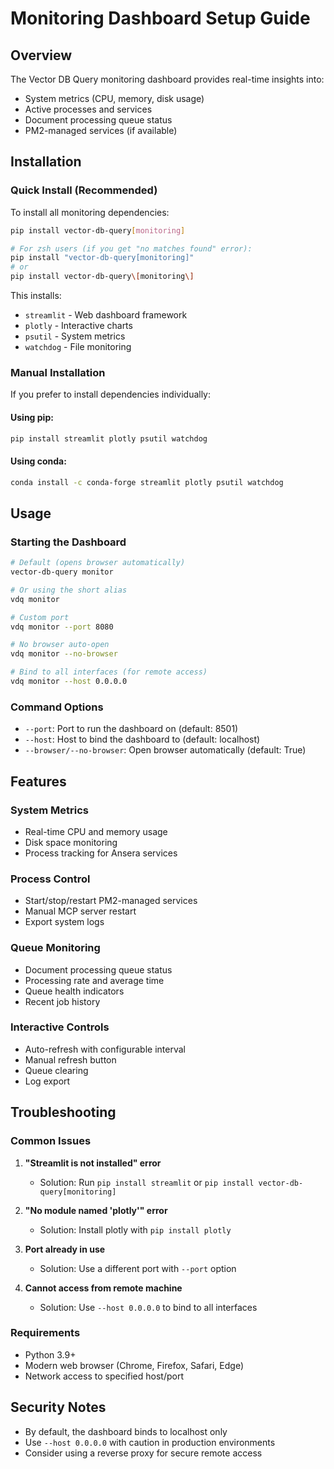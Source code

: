 # Monitoring Dashboard Setup Guide

## Overview
The Vector DB Query monitoring dashboard provides real-time insights into:
- System metrics (CPU, memory, disk usage)
- Active processes and services
- Document processing queue status
- PM2-managed services (if available)

## Installation

### Quick Install (Recommended)
To install all monitoring dependencies:
```bash
pip install vector-db-query[monitoring]

# For zsh users (if you get "no matches found" error):
pip install "vector-db-query[monitoring]"
# or
pip install vector-db-query\[monitoring\]
```

This installs:
- `streamlit` - Web dashboard framework
- `plotly` - Interactive charts
- `psutil` - System metrics
- `watchdog` - File monitoring

### Manual Installation
If you prefer to install dependencies individually:

#### Using pip:
```bash
pip install streamlit plotly psutil watchdog
```

#### Using conda:
```bash
conda install -c conda-forge streamlit plotly psutil watchdog
```

## Usage

### Starting the Dashboard
```bash
# Default (opens browser automatically)
vector-db-query monitor

# Or using the short alias
vdq monitor

# Custom port
vdq monitor --port 8080

# No browser auto-open
vdq monitor --no-browser

# Bind to all interfaces (for remote access)
vdq monitor --host 0.0.0.0
```

### Command Options
- `--port`: Port to run the dashboard on (default: 8501)
- `--host`: Host to bind the dashboard to (default: localhost)
- `--browser/--no-browser`: Open browser automatically (default: True)

## Features

### System Metrics
- Real-time CPU and memory usage
- Disk space monitoring
- Process tracking for Ansera services

### Process Control
- Start/stop/restart PM2-managed services
- Manual MCP server restart
- Export system logs

### Queue Monitoring
- Document processing queue status
- Processing rate and average time
- Queue health indicators
- Recent job history

### Interactive Controls
- Auto-refresh with configurable interval
- Manual refresh button
- Queue clearing
- Log export

## Troubleshooting

### Common Issues

1. **"Streamlit is not installed" error**
   - Solution: Run `pip install streamlit` or `pip install vector-db-query[monitoring]`

2. **"No module named 'plotly'" error**
   - Solution: Install plotly with `pip install plotly`

3. **Port already in use**
   - Solution: Use a different port with `--port` option

4. **Cannot access from remote machine**
   - Solution: Use `--host 0.0.0.0` to bind to all interfaces

### Requirements
- Python 3.9+
- Modern web browser (Chrome, Firefox, Safari, Edge)
- Network access to specified host/port

## Security Notes
- By default, the dashboard binds to localhost only
- Use `--host 0.0.0.0` with caution in production environments
- Consider using a reverse proxy for secure remote access